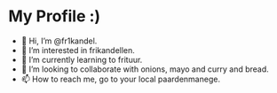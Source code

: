 # My Profile :)

- 👋 Hi, I’m @fr1kandel.
- 👀 I’m interested in frikandellen.
- 🌱 I’m currently learning to frituur.
- 💞️ I’m looking to collaborate with onions, mayo and curry and bread.
- 📫 How to reach me, go to your local paardenmanege.
